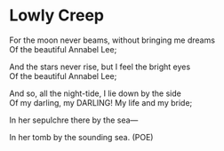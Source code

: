 # Lowly Creep
	
For the moon never beams, without bringing me dreams        
	Of the beautiful Annabel Lee;
   
And the stars never rise, but I feel the bright eyes   
	Of the beautiful Annabel Lee;
   
And so, all the night-tide, I lie down by the side  
	Of my darling, my DARLING! My life and my bride;
	
In her sepulchre there by the sea—
   
   
   
In her tomb by the sounding sea. (POE)
